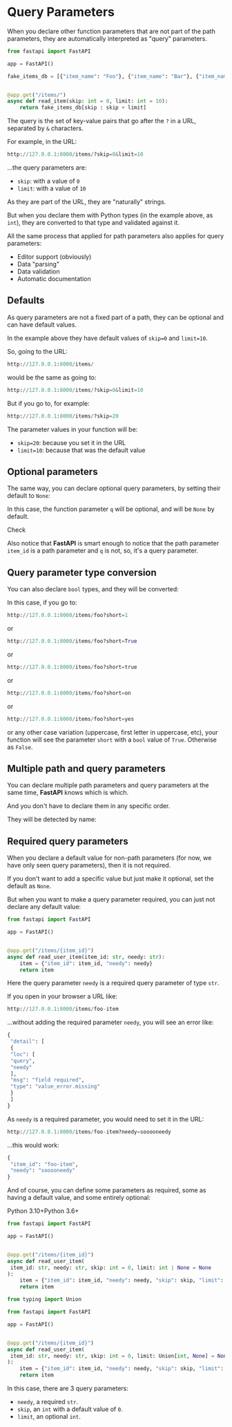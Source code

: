 
# Query Parameters


When you declare other function parameters that are not part of the path parameters, they are automatically interpreted as "query" parameters.



```python
from fastapi import FastAPI

app = FastAPI()

fake_items_db = [{"item_name": "Foo"}, {"item_name": "Bar"}, {"item_name": "Baz"}]


@app.get("/items/")
async def read_item(skip: int = 0, limit: int = 10):
    return fake_items_db[skip : skip + limit]

```

The query is the set of key-value pairs that go after the `?` in a URL, separated by `&` characters.


For example, in the URL:



```python
http://127.0.0.1:8000/items/?skip=0&limit=10

```

...the query parameters are:


* `skip`: with a value of `0`
* `limit`: with a value of `10`


As they are part of the URL, they are "naturally" strings.


But when you declare them with Python types (in the example above, as `int`), they are converted to that type and validated against it.


All the same process that applied for path parameters also applies for query parameters:


* Editor support (obviously)
* Data "parsing"
* Data validation
* Automatic documentation


## Defaults


As query parameters are not a fixed part of a path, they can be optional and can have default values.


In the example above they have default values of `skip=0` and `limit=10`.


So, going to the URL:



```python
http://127.0.0.1:8000/items/

```

would be the same as going to:



```python
http://127.0.0.1:8000/items/?skip=0&limit=10

```

But if you go to, for example:



```python
http://127.0.0.1:8000/items/?skip=20

```

The parameter values in your function will be:


* `skip=20`: because you set it in the URL
* `limit=10`: because that was the default value


## Optional parameters


The same way, you can declare optional query parameters, by setting their default to `None`:


In this case, the function parameter `q` will be optional, and will be `None` by default.



Check


Also notice that **FastAPI** is smart enough to notice that the path parameter `item_id` is a path parameter and `q` is not, so, it's a query parameter.



## Query parameter type conversion


You can also declare `bool` types, and they will be converted:


In this case, if you go to:



```python
http://127.0.0.1:8000/items/foo?short=1

```

or



```python
http://127.0.0.1:8000/items/foo?short=True

```

or



```python
http://127.0.0.1:8000/items/foo?short=true

```

or



```python
http://127.0.0.1:8000/items/foo?short=on

```

or



```python
http://127.0.0.1:8000/items/foo?short=yes

```

or any other case variation (uppercase, first letter in uppercase, etc), your function will see the parameter `short` with a `bool` value of `True`. Otherwise as `False`.


## Multiple path and query parameters


You can declare multiple path parameters and query parameters at the same time, **FastAPI** knows which is which.


And you don't have to declare them in any specific order.


They will be detected by name:


## Required query parameters


When you declare a default value for non-path parameters (for now, we have only seen query parameters), then it is not required.


If you don't want to add a specific value but just make it optional, set the default as `None`.


But when you want to make a query parameter required, you can just not declare any default value:



```python
from fastapi import FastAPI

app = FastAPI()


@app.get("/items/{item_id}")
async def read_user_item(item_id: str, needy: str):
    item = {"item_id": item_id, "needy": needy}
    return item

```

Here the query parameter `needy` is a required query parameter of type `str`.


If you open in your browser a URL like:



```python
http://127.0.0.1:8000/items/foo-item

```

...without adding the required parameter `needy`, you will see an error like:



```python
{
 "detail": [
 {
 "loc": [
 "query",
 "needy"
 ],
 "msg": "field required",
 "type": "value_error.missing"
 }
 ]
}

```

As `needy` is a required parameter, you would need to set it in the URL:



```python
http://127.0.0.1:8000/items/foo-item?needy=sooooneedy

```

...this would work:



```python
{
 "item_id": "foo-item",
 "needy": "sooooneedy"
}

```

And of course, you can define some parameters as required, some as having a default value, and some entirely optional:


Python 3.10+Python 3.6+





```python
from fastapi import FastAPI

app = FastAPI()


@app.get("/items/{item_id}")
async def read_user_item(
 item_id: str, needy: str, skip: int = 0, limit: int | None = None
):
    item = {"item_id": item_id, "needy": needy, "skip": skip, "limit": limit}
    return item

```




```python
from typing import Union

from fastapi import FastAPI

app = FastAPI()


@app.get("/items/{item_id}")
async def read_user_item(
 item_id: str, needy: str, skip: int = 0, limit: Union[int, None] = None
):
    item = {"item_id": item_id, "needy": needy, "skip": skip, "limit": limit}
    return item

```




In this case, there are 3 query parameters:


* `needy`, a required `str`.
* `skip`, an `int` with a default value of `0`.
* `limit`, an optional `int`.



